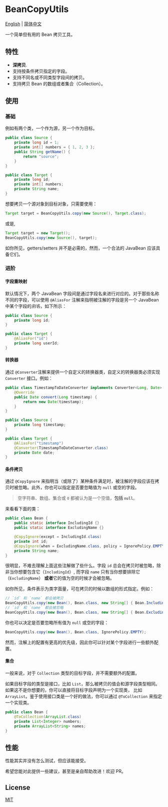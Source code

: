 # BeanCopyUtils
[English](https://github.com/KeroZhai/beancopy/blob/master/README.md) | [简体中文](https://github.com/KeroZhai/beancopy/blob/master/README_zh_CN.md)

一个简单但有用的 Bean 拷贝工具。

## 特性

* **深拷贝**.
* 支持按条件拷贝指定的字段。
* 支持不同名或不同类型字段间的拷贝。
* 支持拷贝 Bean 的数组或者集合（Collection）。

## 使用

### 基础

例如有两个类，一个作为源，另一个作为目标。

``` Java
public class Source {
    private long id = 1;
    private int[] numbers = { 1, 2, 3 };
    public String getName() {
        return "source";
    }
}

public class Target {
    private long id;
    private int[] numbers;
    private String name;
}
```

想要拷贝一个源对象到目标对象，只需要使用：

``` Java
Target target = BeanCopyUtils.copy(new Source(), Target.class);
```

或是,

``` Java
Target target = new Target();
BeanCopyUtils.copy(new Source(), target);
```

如你所见，getters/setters 并不是必需的，然而，一个合法的 JavaBean 应该具备它们。

### 进阶

#### 字段重映射

默认情况下，两个 JavaBean 字段间是通过字段名来进行对应的。对于那些名称不同的字段，可以使用 `@AliasFor` 注解来指明被注解的字段是另一个 JavaBean 中某个字段的*别名*，如下所示：

``` Java
public class Source {
    private long id;
}

public class Target {
    @AliasFor("id")
    private long userId;
}
```

#### 转换器

通过 `@Converter`注解来提供一个自定义的转换器类，自定义的转换器类必须实现 `Converter` 接口。例如：

``` Java
public class TimestampToDateConverter implements Converter<Long, Date> {
    @Override
    public Date convert(Long timestamp) {
        return new Date(timestamp);
    }
}

public class Source {
    private long timestamp;
}

public class Target {
    @AliasFor("timestamp")
    @Converter(TimestampToDateConverter.class)
    private Date date;
}
```

#### 条件拷贝

通过 `@CopyIgnore` 来指明当（或除了）某种条件满足时，被注解的字段应该在拷贝时被忽略。此外，你也可以指定是否要忽略值为 `null` 或空的字段。

> 空字符串、数组、集合或 `0` 都被认为是一个空值，**包括 `null`**。

来看看下面的类：

``` Java
public class Bean {
    public static interface IncludingId {}
    public static interface ExcludingName {}

    @CopyIgnore(except = IncludingId.class)
    private int id;
    @CopyIgnore(when = ExcludingName.class, policy = IgnorePolicy.EMPTY)
    private String name;
}
```

很明显，不难去理解上面这些注解做了些什么。字段 `id` 总会在拷贝时被忽略，除非当你想要包含它（`IncludingId`）, 而字段 `name` 只有当你想要排除它（`ExcludingName`） **或者**它的值为空的时候才会被忽略。

如你所见，条件表示为类字面量，可在拷贝的时候以数组的形式指定。例如：

``` Java
// `id` 和 `name` 都会被拷贝
BeanCopyUtils.copy(new Bean(), Bean.class, new String[] { Bean.IncludingId.class });
// `id` 和 `name` 都会被忽略
BeanCopyUtils.copy(new Bean(), Bean.class, new String[] { Bean.ExcludingName.class });
```

你也可以决定是否要忽略所有值为 `null` 或空的字段：

``` Java
BeanCopyUtils.copy(new Bean(), Bean.class, IgnorePolicy.EMPTY);
```

然而，注解上的配置有更高的优先级，因此你可以针对某个字段进行一些额外配置。

#### 集合

一般来说，对于 `Collection` 类型的目标字段，并不需要额外的配置。

如果目标字段的类型是接口，比如 `List`，那么被拷贝的值会和源字段类型相同。如果这不是你想要的，你可以直接将目标字段声明为一个实现类， 比如 `ArrayList`。鉴于使用接口类是一个好的做法，你可以通过 `@ToCollection` 来指定一个实现类。

``` Java
public class Bean {
    @ToCollection(ArrayList.class)
    private List<Integer> numbers;
    private ArrayList<String> names;
}
```

## 性能

性能其实并没有怎么测试，但应该能接受。

希望您能对此提供一些建议，甚至是亲自帮助改进！欢迎 PR。

## License

[MIT](https://opensource.org/licenses/MIT)
